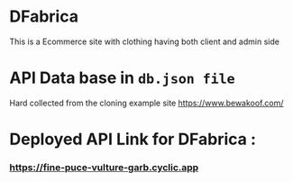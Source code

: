 # DFabrica
This is a Ecommerce site with clothing having both client and admin side

# API Data base in `db.json file`
Hard collected from the cloning example site https://www.bewakoof.com/
# Deployed API Link for DFabrica : 
### https://fine-puce-vulture-garb.cyclic.app
